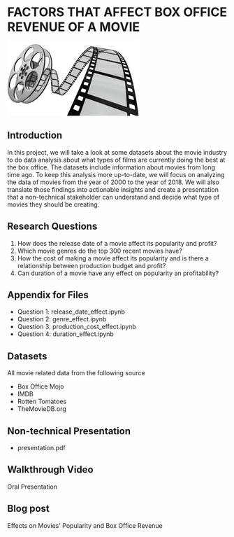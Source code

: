 # FACTORS THAT AFFECT BOX OFFICE REVENUE OF A MOVIE 

![](industry.jpg)

## Introduction 

In this project, we will take a look at some datasets about the movie industry to do data analysis about what types of films are currently doing the best at the box office. The datasets include information about movies from long time ago. To keep this analysis more up-to-date, we will focus on analyzing the data of movies from the year of 2000 to the year of 2018. We will also translate those findings into actionable insights and create a presentation that a non-technical stakeholder can understand and decide what type of movies they should be creating.    

## Research Questions

1. How does the release date of a movie affect its popularity and profit?
2. Which movie genres do the top 300 recent movies have?
3. How the cost of making a movie affect its popularity and
   is there a relationship between production budget and profit?
4. Can duration of a movie have any effect on popularity an profitability?

## Appendix for Files

* Question 1: release_date_effect.ipynb
* Question 2: genre_effect.ipynb
* Question 3: production_cost_effect.ipynb
* Question 4: duration_effect.ipynb

## Datasets 

All movie related data from the following source

* Box Office Mojo
* IMDB
* Rotten Tomatoes
* TheMovieDB.org

## Non-technical Presentation

* presentation.pdf

## Walkthrough Video

<a heref="">Oral Presentation</a>

## Blog post

<a heref="https://linhmai19.github.io/effects_on_movies_popularity_and_box_office_revenue">Effects on Movies' Popularity and Box Office Revenue</a>
